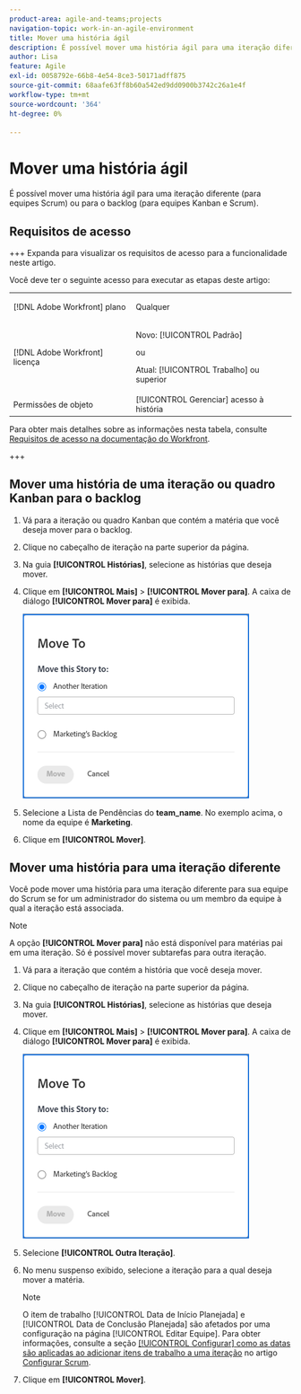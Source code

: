```yaml
---
product-area: agile-and-teams;projects
navigation-topic: work-in-an-agile-environment
title: Mover uma história ágil
description: É possível mover uma história ágil para uma iteração diferente (para equipes Scrum) ou para o backlog (para equipes Kanban e Scrum).
author: Lisa
feature: Agile
exl-id: 0058792e-66b8-4e54-8ce3-50171adff875
source-git-commit: 68aafe63ff8b60a542ed9dd0900b3742c26a1e4f
workflow-type: tm+mt
source-wordcount: '364'
ht-degree: 0%

---
```


# Mover uma história ágil

É possível mover uma história ágil para uma iteração diferente (para equipes Scrum) ou para o backlog (para equipes Kanban e Scrum).

## Requisitos de acesso

+++ Expanda para visualizar os requisitos de acesso para a funcionalidade neste artigo.

Você deve ter o seguinte acesso para executar as etapas deste artigo:

<table style="table-layout:auto"> 
 <col> 
 </col> 
 <col> 
 </col> 
 <tbody> 
  <tr> 
   <td role="rowheader">[!DNL Adobe Workfront] plano</td> 
   <td> <p>Qualquer</p> </td> 
  </tr> 
  <tr> 
   <td role="rowheader">[!DNL Adobe Workfront] licença</td> 
   <td> <p>Novo: [!UICONTROL Padrão]</p> 
   ou
   <p>Atual: [!UICONTROL Trabalho] ou superior</p> </td> 
  </tr>
  <tr> 
   <td role="rowheader">Permissões de objeto</td> 
   <td>[!UICONTROL Gerenciar] acesso à história</td> 
  </tr> 
 </tbody> 
</table>

Para obter mais detalhes sobre as informações nesta tabela, consulte [Requisitos de acesso na documentação do Workfront](/help/quicksilver/administration-and-setup/add-users/access-levels-and-object-permissions/access-level-requirements-in-documentation.md).

+++

## Mover uma história de uma iteração ou quadro Kanban para o backlog

1. Vá para a iteração ou quadro Kanban que contém a matéria que você deseja mover para o backlog.
1. Clique no cabeçalho de iteração na parte superior da página.
1. Na guia **[!UICONTROL Histórias]**, selecione as histórias que deseja mover.
1. Clique em **[!UICONTROL Mais]** > **[!UICONTROL Mover para]**. A caixa de diálogo **[!UICONTROL Mover para]** é exibida.

   ![Caixa de diálogo Mover História](assets/iteration-story-move.png)

1. Selecione a Lista de Pendências do **team_name**. No exemplo acima, o nome da equipe é **Marketing**.

1. Clique em **[!UICONTROL Mover]**.

## Mover uma história para uma iteração diferente

Você pode mover uma história para uma iteração diferente para sua equipe do Scrum se for um administrador do sistema ou um membro da equipe à qual a iteração está associada.

>[!NOTE]
>
> A opção **[!UICONTROL Mover para]** não está disponível para matérias pai em uma iteração. Só é possível mover subtarefas para outra iteração.


1. Vá para a iteração que contém a história que você deseja mover.
1. Clique no cabeçalho de iteração na parte superior da página.
1. Na guia **[!UICONTROL Histórias]**, selecione as histórias que deseja mover.
1. Clique em **[!UICONTROL Mais]** > **[!UICONTROL Mover para]**. A caixa de diálogo **[!UICONTROL Mover para]** é exibida.

   ![Caixa de diálogo Mover História](assets/iteration-story-move.png)

1. Selecione **[!UICONTROL Outra Iteração]**.
1. No menu suspenso exibido, selecione a iteração para a qual deseja mover a matéria.

   >[!NOTE]
   >
   >O item de trabalho [!UICONTROL Data de Início Planejada] e [!UICONTROL Data de Conclusão Planejada] são afetados por uma configuração na página [!UICONTROL Editar Equipe]. Para obter informações, consulte a seção [[!UICONTROL Configurar] como as datas são aplicadas ao adicionar itens de trabalho a uma iteração](../../agile/get-started-with-agile-in-workfront/configure-scrum.md#configure-how-dates-are-applied-when-adding-work-items-to-an-iteration) no artigo [Configurar Scrum](../../agile/get-started-with-agile-in-workfront/configure-scrum.md).

1. Clique em **[!UICONTROL Mover]**.
